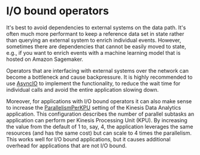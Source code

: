 # I/O bound operators<a name="troubleshooting-io-bound-operators"></a>

It's best to avoid dependencies to external systems on the data path\. It's often much more performant to keep a reference data set in state rather than querying an external system to enrich individual events\. However, sometimes there are dependencies that cannot be easily moved to state, e\.g\., if you want to enrich events with a machine learning model that is hosted on Amazon Sagemaker\.

Operators that are interfacing with external systems over the network can become a bottleneck and cause backpressure\. It is highly recommended to use [AsyncIO](https://nightlies.apache.org/flink/flink-docs-stable/docs/dev/datastream/operators/asyncio/) to implement the functionality, to reduce the wait time for individual calls and avoid the entire application slowing down\.

Moreover, for applications with I/O bound operators it can also make sense to increase the [ParallelismPerKPU](https://docs.aws.amazon.com/kinesisanalytics/latest/apiv2/API_ParallelismConfiguration.html) setting of the Kinesis Data Analytics application\. This configuration describes the number of parallel subtasks an application can perform per Kinesis Processing Unit \(KPU\)\. By increasing the value from the default of 1 to, say, 4, the application leverages the same resources \(and has the same cost\) but can scale to 4 times the parallelism\. This works well for I/O bound applications, but it causes additional overhead for applications that are not I/O bound\.